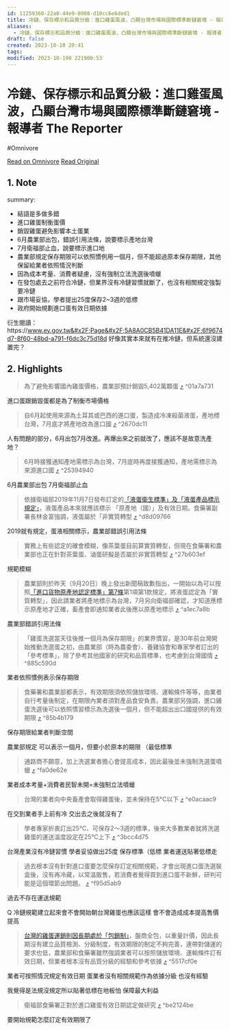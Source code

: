 ```yaml
---
id: 11259360-22a0-44e9-8908-d10cc6e6ded1
title: 冷鏈、保存標示和品質分級：進口雞蛋風波，凸顯台灣市場與國際標準斷鏈窘境 - 報導者 The Reporter
aliases:
  - 冷鏈、保存標示和品質分級：進口雞蛋風波，凸顯台灣市場與國際標準斷鏈窘境 - 報導者 The Reporter
draft: false
created: 2023-10-10 20:41
tags: 
modified: 2023-10-190 221900:53
---
```


# 冷鏈、保存標示和品質分級：進口雞蛋風波，凸顯台灣市場與國際標準斷鏈窘境 - 報導者 The Reporter
#Omnivore

[Read on Omnivore](https://omnivore.app/me/the-reporter-18b17c31b94)
[Read Original](https://www.twreporter.org/a/eggs-importing-cold-chain-dispute)

## 1. Note
summary: 
- 結語是多做多錯
- 進口雞蛋制衡蛋價
- 銷毀雞蛋避免影響本土蛋業
- 6月農業部出包，錯誤引用法條，說要標示產地台灣
- 7月衛福部止血，說要標示進口地
- 農業部規定保存期限可以依照慣例用一個月，但不能超過原本保存期限，其他保留給業者依照情況判斷
- 因為成本考量、消費者疑慮，沒有強制立法洗選後噴蠟
- 在發包處去之前符合冷鏈，但業界沒有冷鏈習慣就斷了，也沒有相關規定強製要冷鏈
- 跟市場妥協，學者提出25度保存2~3週的低標
- 政府開始規劃進口蛋有效日期依據

衍生閱讀：https:&#x2F;&#x2F;www.ey.gov.tw&#x2F;Page&#x2F;5A8A0CB5B41DA11E&#x2F;6f9674d7-8f60-48bd-a791-f6dc3c75d18d
好像其實本來就有在推冷鏈，但系統還沒建置完？
## 2. Highlights

> 為了避免影響國內雞蛋價格，農業部預計銷毀5,402萬顆蛋 [⤴️](https://omnivore.app/me/the-reporter-18b17c31b94#01a7a731-3a5e-4ae7-9efe-350820025f68)  ^01a7a731

進口蛋跟銷毀蛋都是為了制衡市場價格

> 自6月起使用來源為土耳其或巴西的進口蛋，製造成冷凍殺菌液蛋，產地標台灣，7月底才將產地改為進口國 [⤴️](https://omnivore.app/me/the-reporter-18b17c31b94#2670dc11-4995-447f-b1e3-7f4cfcfd5a85)  ^2670dc11

人有問題的部分，6月出包7月改進。再爆出來之前就改了，應該不是故意洗產地？

> 6月時接獲通知產地需標示為台灣，7月底時再度接獲通知，產地需標示為來源進口國 [⤴️](https://omnivore.app/me/the-reporter-18b17c31b94#25394940-1263-4083-91b4-8c77dc7568d7)  ^25394940

6月農業部出包 7月衛福部止血

> 依據衛福部2019年11月7日發布訂定的[「液蛋衛生標準」及「液蛋產品標示規定」](https://www.mohw.gov.tw/cp-4251-50173-1.html)，液蛋產品本來就應該標示 「原產地（國）」及有效日期。食藥署副署長林金富強調，液蛋屬於「非實質轉型 [⤴️](https://omnivore.app/me/the-reporter-18b17c31b94#d8d09766-3e04-4e84-bfd6-32f484d831e6)  ^d8d09766

2019就有規定，蛋液相關標示，農業部錯誤引用法條

> 實務上有些認定的確會模糊，像茶葉蛋目前算實質轉型，但現在食藥署和農業部也正在針對茶葉蛋、滷蛋研擬是否屬於非實質轉型 [⤴️](https://omnivore.app/me/the-reporter-18b17c31b94#27b603ef-1129-46ae-9718-19ab32ed7827)  ^27b603ef

規範模糊

> 農業部則於昨天（9月20日）晚上發出新聞稿致歉指出，一開始以為可以按照[「進口貨物原產地認定標準」第7條](https://law.moj.gov.tw/LawClass/LawSingle.aspx?pcode=G0350047&amp;flno=7)第1項第1款規定，將液蛋認定為「實質轉型」，因此請業者將產地標示為台灣，7月另向衛福部確認，才知道應標示原產地才正確，畜產會即通知業者此後應以原產地標示 [⤴️](https://omnivore.app/me/the-reporter-18b17c31b94#a1ec7a8b-e704-434c-91ee-27981de3f90d)  ^a1ec7a8b

農業部錯誤引用法條

> 「雞蛋洗選當天往後推一個月為保存期限」的業界慣習，是30年前台灣開始推動洗選蛋之初，由農業部（時為農委會）、養雞協會和專家學者訂出的「參考標準」，除了參考其他國家的研究和品質標準，也考慮到台灣國情 [⤴️](https://omnivore.app/me/the-reporter-18b17c31b94#885c590d-69f9-4c7b-a204-1ff79a18e299)  ^885c590d

業者依照慣例表示保存期限

> 食藥署和農業部都表示，有效期限須依照儲放環境、運輸條件等等，由業者自行考量後制定，在期限內業者須對產品食安負責。農業部另強調，進口雞蛋洗選後可以依照慣習標示為洗選後一個月，但不能超出出口國提供的有效期限 [⤴️](https://omnivore.app/me/the-reporter-18b17c31b94#85b4b179-e8b4-4823-b75c-ebd99259aebd)  ^85b4b179

保存期限給業者判斷空間

農業部規定 可以表示一個月，但要小於原本的期限 （最低標準

> 通路商不願意，加上洗選業者擔心會提高成本，因此最後並未強制洗選蛋噴蠟 [⤴️](https://omnivore.app/me/the-reporter-18b17c31b94#fa0de62e-b78d-4d8a-a586-31f49463ac55)  ^fa0de62e

業者成本考量+消費者民智未開=未強制立法噴蠟

> 台灣的業者向中央畜產會取得雞蛋後，並未保持在5°C以下 [⤴️](https://omnivore.app/me/the-reporter-18b17c31b94#e0acaac9-2057-4e6c-b8de-55cdcb9ac233)  ^e0acaac9

在交到業者手上前有冷 交出去之後就沒有了

> 學者專家折衷訂出25℃、可保存2～3週的標準，後來大多數業者就將洗選雞蛋的運送溫度設定在25℃上下 [⤴️](https://omnivore.app/me/the-reporter-18b17c31b94#3bcc4d75-fc89-44d0-8a1c-bf6af912fb1a)  ^3bcc4d75

台灣產業沒有冷鏈習慣 學者妥協做出25度 保存標準（低標
業者運送貼著低標走 

> 過去根本沒有針對進口蛋要怎麼保存訂定相關規範，才會出現進口蛋洗選裝盒後，沒有再冷藏，以常溫販售，若消費者覺得買到進口蛋不新鮮，研判可能是這個環節出問題。 [⤴️](https://omnivore.app/me/the-reporter-18b17c31b94#f95d5ab9-3f2a-4226-9e35-fe0d3dd7a1d1)  ^f95d5ab9

過去不存在運送規範

Q 冷鏈規範建立起來會不會開始朝台灣雞蛋也應該這樣 會不會造成成本提高售價提高 



> [台灣的雞蛋運銷則因長期處於「包銷制」](https://www.twreporter.org/a/eggs-production-and-sales-imbalance)，盤商全包，以重量計價，因此長期沒有建立品質檢測、分級制度，有效期限的制定不夠完善，連帶對儲運的要求也低，農業部和食藥署雖然強調業者可以按照儲放環境、運輸條件訂有效日期，但業者根本沒有品質分級的經驗和參考依據 [⤴️](https://omnivore.app/me/the-reporter-18b17c31b94#5517cf0e-d07e-4f6a-aa4a-c423666a4c3f)  ^5517cf0e

業者可按照情況規定有效日期 蛋業者沒有相關規範作為依據分級 也沒有經驗

我覺得是法規沒規定所以貼著低標在地板怕 保障最大利益

> 衛福部食藥署正對於進口雞蛋有效日期認定做研究 [⤴️](https://omnivore.app/me/the-reporter-18b17c31b94#be2124be-cb4f-4d1d-b962-04b854258b25)  ^be2124be

要開始規範怎麼訂定有效期限了

